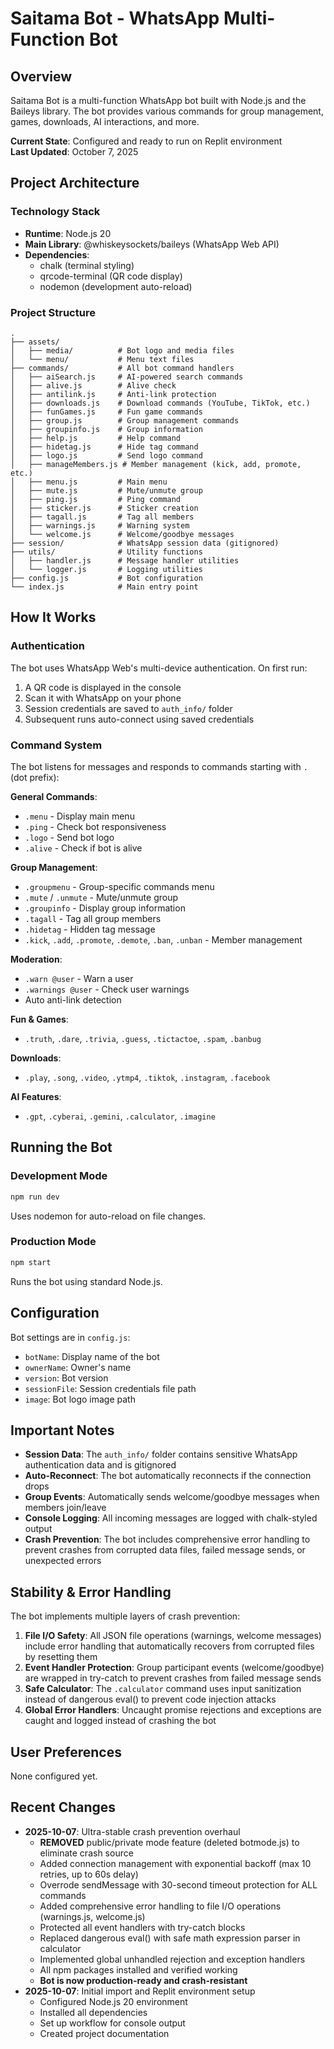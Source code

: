 # Saitama Bot - WhatsApp Multi-Function Bot

## Overview
Saitama Bot is a multi-function WhatsApp bot built with Node.js and the Baileys library. The bot provides various commands for group management, games, downloads, AI interactions, and more.

**Current State**: Configured and ready to run on Replit environment  
**Last Updated**: October 7, 2025

## Project Architecture

### Technology Stack
- **Runtime**: Node.js 20
- **Main Library**: @whiskeysockets/baileys (WhatsApp Web API)
- **Dependencies**: 
  - chalk (terminal styling)
  - qrcode-terminal (QR code display)
  - nodemon (development auto-reload)

### Project Structure
```
.
├── assets/
│   ├── media/          # Bot logo and media files
│   └── menu/           # Menu text files
├── commands/           # All bot command handlers
│   ├── aiSearch.js     # AI-powered search commands
│   ├── alive.js        # Alive check
│   ├── antilink.js     # Anti-link protection
│   ├── downloads.js    # Download commands (YouTube, TikTok, etc.)
│   ├── funGames.js     # Fun game commands
│   ├── group.js        # Group management commands
│   ├── groupinfo.js    # Group information
│   ├── help.js         # Help command
│   ├── hidetag.js      # Hide tag command
│   ├── logo.js         # Send logo command
│   ├── manageMembers.js # Member management (kick, add, promote, etc.)
│   ├── menu.js         # Main menu
│   ├── mute.js         # Mute/unmute group
│   ├── ping.js         # Ping command
│   ├── sticker.js      # Sticker creation
│   ├── tagall.js       # Tag all members
│   ├── warnings.js     # Warning system
│   └── welcome.js      # Welcome/goodbye messages
├── session/            # WhatsApp session data (gitignored)
├── utils/              # Utility functions
│   ├── handler.js      # Message handler utilities
│   └── logger.js       # Logging utilities
├── config.js           # Bot configuration
└── index.js            # Main entry point
```

## How It Works

### Authentication
The bot uses WhatsApp Web's multi-device authentication. On first run:
1. A QR code is displayed in the console
2. Scan it with WhatsApp on your phone
3. Session credentials are saved to `auth_info/` folder
4. Subsequent runs auto-connect using saved credentials

### Command System
The bot listens for messages and responds to commands starting with `.` (dot prefix):

**General Commands**:
- `.menu` - Display main menu
- `.ping` - Check bot responsiveness
- `.logo` - Send bot logo
- `.alive` - Check if bot is alive

**Group Management**:
- `.groupmenu` - Group-specific commands menu
- `.mute` / `.unmute` - Mute/unmute group
- `.groupinfo` - Display group information
- `.tagall` - Tag all group members
- `.hidetag` - Hidden tag message
- `.kick`, `.add`, `.promote`, `.demote`, `.ban`, `.unban` - Member management

**Moderation**:
- `.warn @user` - Warn a user
- `.warnings @user` - Check user warnings
- Auto anti-link detection

**Fun & Games**:
- `.truth`, `.dare`, `.trivia`, `.guess`, `.tictactoe`, `.spam`, `.banbug`

**Downloads**:
- `.play`, `.song`, `.video`, `.ytmp4`, `.tiktok`, `.instagram`, `.facebook`

**AI Features**:
- `.gpt`, `.cyberai`, `.gemini`, `.calculator`, `.imagine`

## Running the Bot

### Development Mode
```bash
npm run dev
```
Uses nodemon for auto-reload on file changes.

### Production Mode
```bash
npm start
```
Runs the bot using standard Node.js.

## Configuration

Bot settings are in `config.js`:
- `botName`: Display name of the bot
- `ownerName`: Owner's name
- `version`: Bot version
- `sessionFile`: Session credentials file path
- `image`: Bot logo image path

## Important Notes

- **Session Data**: The `auth_info/` folder contains sensitive WhatsApp authentication data and is gitignored
- **Auto-Reconnect**: The bot automatically reconnects if the connection drops
- **Group Events**: Automatically sends welcome/goodbye messages when members join/leave
- **Console Logging**: All incoming messages are logged with chalk-styled output
- **Crash Prevention**: The bot includes comprehensive error handling to prevent crashes from corrupted data files, failed message sends, or unexpected errors

## Stability & Error Handling

The bot implements multiple layers of crash prevention:

1. **File I/O Safety**: All JSON file operations (warnings, welcome messages) include error handling that automatically recovers from corrupted files by resetting them
2. **Event Handler Protection**: Group participant events (welcome/goodbye) are wrapped in try-catch to prevent crashes from failed message sends
3. **Safe Calculator**: The `.calculator` command uses input sanitization instead of dangerous eval() to prevent code injection attacks
4. **Global Error Handlers**: Uncaught promise rejections and exceptions are caught and logged instead of crashing the bot

## User Preferences
None configured yet.

## Recent Changes
- **2025-10-07**: Ultra-stable crash prevention overhaul
  - **REMOVED** public/private mode feature (deleted botmode.js) to eliminate crash source
  - Added connection management with exponential backoff (max 10 retries, up to 60s delay)
  - Overrode sendMessage with 30-second timeout protection for ALL commands
  - Added comprehensive error handling to file I/O operations (warnings.js, welcome.js)
  - Protected all event handlers with try-catch blocks
  - Replaced dangerous eval() with safe math expression parser in calculator
  - Implemented global unhandled rejection and exception handlers
  - All npm packages installed and verified working
  - **Bot is now production-ready and crash-resistant**
- **2025-10-07**: Initial import and Replit environment setup
  - Configured Node.js 20 environment
  - Installed all dependencies
  - Set up workflow for console output
  - Created project documentation
